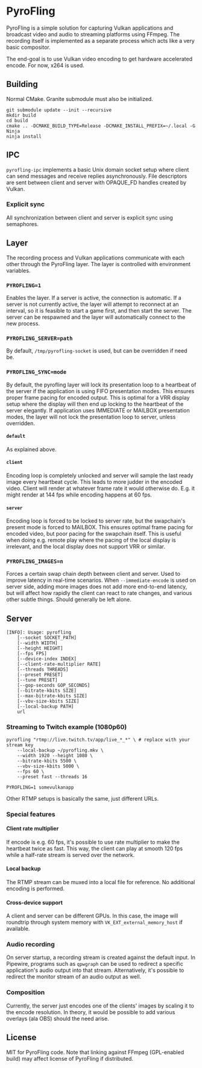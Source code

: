 # PyroFling

PyroFling is a simple solution for capturing Vulkan applications and
broadcast video and audio to streaming platforms using FFmpeg.
The recording itself is implemented as a separate process which acts like a very basic compositor.

The end-goal is to use Vulkan video encoding to get hardware accelerated encode.
For now, x264 is used.

## Building

Normal CMake. Granite submodule must also be initialized.

```
git submodule update --init --recursive
mkdir build
cd build
cmake .. -DCMAKE_BUILD_TYPE=Release -DCMAKE_INSTALL_PREFIX=~/.local -G Ninja
ninja install
```

## IPC

`pyrofling-ipc` implements a basic Unix domain socket setup where client can send messages and receive replies
asynchronously. File descriptors are sent between client and server with OPAQUE_FD handles created by Vulkan.

### Explicit sync

All synchronization between client and server is explicit sync using semaphores.

## Layer

The recording process and Vulkan applications communicate with each other through the PyroFling layer.
The layer is controlled with environment variables.

### `PYROFLING=1`

Enables the layer. If a server is active, the connection is automatic. If a server is not currently active,
the layer will attempt to reconnect at an interval, so it is feasible to start a game first, and then start the
server. The server can be respawned and the layer will automatically connect to the new process.

### `PYROFLING_SERVER=path`

By default, `/tmp/pyrofling-socket` is used, but can be overridden if need be.

### `PYROFLING_SYNC=mode`

By default, the pyrofling layer will lock its presentation loop to a heartbeat of the server
if the application is using FIFO presentation modes.
This ensures proper frame pacing for encoded output. This is optimal for a VRR display setup where
the display will then end up locking to the heartbeat of the server elegantly.
If application uses IMMEDIATE or MAILBOX presentation modes, the layer will not lock the presentation
loop to server, unless overridden.

#### `default`

As explained above.

#### `client`

Encoding loop is completely unlocked and server will sample
the last ready image every heartbeat cycle. This leads to more judder in the encoded video.
Client will render at whatever frame rate it would otherwise do.
E.g. it might render at 144 fps while encoding happens at 60 fps.

#### `server`

Encoding loop is forced to be locked to server rate, but the swapchain's present mode
is forced to MAILBOX. This ensures optimal frame pacing for encoded video,
but poor pacing for the swapchain itself. This is useful when doing e.g. remote play where
the pacing of the local display is irrelevant, and the local display does not support VRR or similar.

### `PYROFLING_IMAGES=n`

Forces a certain swap chain depth between client and server. Used to improve latency in real-time scenarios.
When `--immediate-encode` is used on server side, adding more images does not add more end-to-end latency,
but will affect how rapidly the client can react to rate changes, and various other subtle things.
Should generally be left alone.

## Server

```
[INFO]: Usage: pyrofling
    [--socket SOCKET_PATH]
    [--width WIDTH]
    [--height HEIGHT]
    [--fps FPS]
    [--device-index INDEX]
    [--client-rate-multiplier RATE]
    [--threads THREADS]
    [--preset PRESET]
    [--tune PRESET]
    [--gop-seconds GOP_SECONDS]
    [--bitrate-kbits SIZE]
    [--max-bitrate-kbits SIZE]
    [--vbv-size-kbits SIZE]
    [--local-backup PATH]
    url
```

### Streaming to Twitch example (1080p60)

```
pyrofling "rtmp://live.twitch.tv/app/live_*_*" \ # replace with your stream key
	--local-backup ~/pyrofling.mkv \
	--width 1920 --height 1080 \
	--bitrate-kbits 5500 \
	--vbv-size-kbits 5000 \
	--fps 60 \
	--preset fast --threads 16

PYROFLING=1 somevulkanapp
```

Other RTMP setups is basically the same, just different URLs.

### Special features

#### Client rate multiplier

If encode is e.g. 60 fps, it's possible to use rate multiplier to make the heartbeat twice as fast.
This way, the client can play at smooth 120 fps while a half-rate stream is served over the network.

#### Local backup

The RTMP stream can be muxed into a local file for reference. No additional encoding is performed.

#### Cross-device support

A client and server can be different GPUs.
In this case, the image will roundtrip through system memory
with `VK_EXT_external_memory_host` if available.

### Audio recording

On server startup, a recording stream is created against the default input. In Pipewire, programs such as
`qpwgraph` can be used to redirect a specific application's audio output into that stream.
Alternatively, it's possible to redirect the monitor stream of an audio output as well.

### Composition

Currently, the server just encodes one of the clients' images by scaling it to the encode resolution.
In theory, it would be possible to add various overlays (ala OBS) should the need arise.

## License

MIT for PyroFling code. Note that linking against FFmpeg (GPL-enabled build)
may affect license of PyroFling if distributed.
